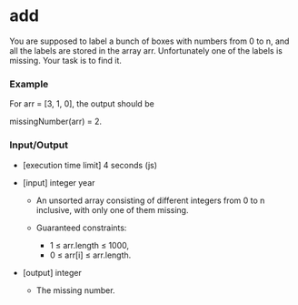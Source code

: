 # add

You are supposed to label a bunch of boxes with numbers from 0 to n, and all the labels are stored in the array arr. Unfortunately one of the labels is missing. Your task is to find it.

### Example

For arr = [3, 1, 0], the output should be

missingNumber(arr) = 2.

### Input/Output

* [execution time limit] 4 seconds (js)
* [input] integer year

    * An unsorted array consisting of different integers from 0 to n inclusive, with only one of them missing.

    * Guaranteed constraints:
        * 1 ≤ arr.length ≤ 1000,
        * 0 ≤ arr[i] ≤ arr.length.

* [output] integer

    * The missing number.